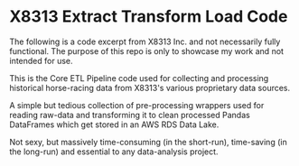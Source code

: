 # X8313 Extract Transform Load Code
The following is a code excerpt from X8313 Inc. and not necessarily fully functional. The purpose of this repo is only to showcase my work and not intended for use.

This is the Core ETL Pipeline code used for collecting and processing historical horse-racing data from X8313's various proprietary data sources.

A simple but tedious collection of pre-processing wrappers used for reading raw-data and transforming it to clean processed Pandas DataFrames which get stored in an AWS RDS Data Lake.

Not sexy, but massively time-consuming (in the short-run), time-saving (in the long-run) and essential to any data-analysis project.
